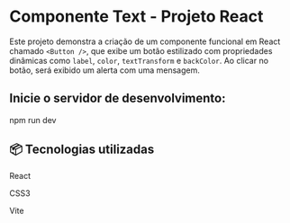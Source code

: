 # Componente Text - Projeto React

Este projeto demonstra a criação de um componente funcional em React chamado `<Button />`, que exibe um botão estilizado com propriedades dinâmicas como `label`, `color`, `textTransform` e `backColor`.
Ao clicar no botão, será exibido um alerta com uma mensagem.

## Inicie o servidor de desenvolvimento:

npm run dev

## 📦 Tecnologias utilizadas
React

CSS3

Vite


